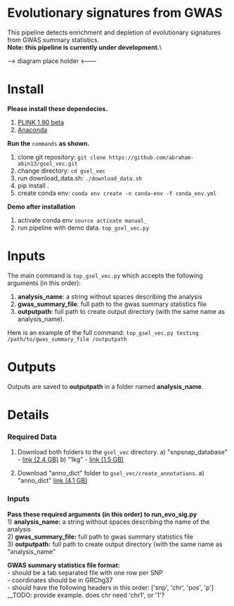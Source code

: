 # Evolutionary signatures from GWAS
This pipeline detects enrichment and depletion of evolutionary signatures from GWAS summary statistics.<br>
**Note: this pipeline is currently under development.**\

--> diagram place holder <---

# Install

**Please install these dependecies.**
1) [PLINK 1.90 beta](https://www.cog-genomics.org/plink2)
2) [Anaconda](https://www.anaconda.com/products/individual)

**Run the** `commands` **as shown.**
1) clone git repository: `git clone https://github.com/abraham-abin13/gsel_vec.git` <br>
2) change directory: `cd gsel_vec`
3) run download_data.sh: `./download_data.sh` <br>
4) pip install .
4) create conda env: `conda env create -n conda-env -f conda_env.yml`

**Demo after installation**
1) activate conda env `source activate manual_`
2) run pipeline with demo data. `top_gsel_vec.py`


# Inputs
The main command is `top_gsel_vec.py` which accepts the following arguments (in this order):
1) __analysis_name__: a string without spaces describing the analysis
2) **gwas_summary_file**: full path to the gwas summary statistics file
3) **outputpath**: full path to create output directory (with the same name as analysis_name).

Here is an example of the full command:
`top_gsel_vec.py testing /path/to/gwas_summary_file /outputpath`

# Outputs
Outputs are saved to **outputpath** in a folder named **analysis_name**. 

# Details

### Required Data
1) Download both folders to the `gsel_vec` directory.
a) "snpsnap_database"  - [link (2.4 GB)](https://drive.google.com/drive/folders/1P9r9axKakwY20eD_f3NCoRY0g1aLcp2T?usp=sharing)
b) "1kg" - [link (1.5 GB)](https://drive.google.com/drive/folders/1yjp31LhZSi2Ftu_QmgKDKevLqHKJTH-0?usp=sharing)


2) Download "anno_dict" folder to `gsel_vec/create_annotations`.
a) "anno_dict" [link (4.1 GB)](https://drive.google.com/drive/folders/1dps7iWshulKKEukxCdBu6MTy3j2s8KCj?usp=sharing)



### Inputs
**Pass these required arguments (in this order) to run_evo_sig.py**  <br>1) **analysis_name:** a string without spaces describing the name of the analysis <br> 2) **gwas_summary_file:** full path to gwas summary statistics file <br> 3) **outputpath:** full path to create output directory (with the same name as "analysis_name"

**GWAS summary statistics file format:**<br>- should be a tab separated file with one row per SNP <br>- coordinates should be in GRChg37<br>- should have the following headers in this order: ['snp', 'chr', 'pos', 'p']
__TODO: provide example. does chr need 'chr1', or '1'?




